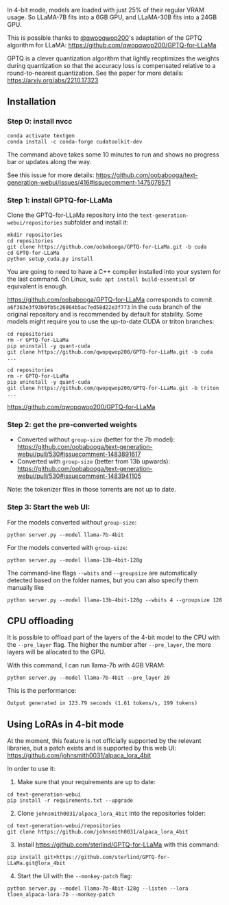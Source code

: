 In 4-bit mode, models are loaded with just 25% of their regular VRAM usage. So LLaMA-7B fits into a 6GB GPU, and LLaMA-30B fits into a 24GB GPU.

This is possible thanks to [@qwopqwop200](https://github.com/qwopqwop200/GPTQ-for-LLaMa)'s adaptation of the GPTQ algorithm for LLaMA: https://github.com/qwopqwop200/GPTQ-for-LLaMa

GPTQ is a clever quantization algorithm that lightly reoptimizes the weights during quantization so that the accuracy loss is compensated relative to a round-to-nearest quantization. See the paper for more details: https://arxiv.org/abs/2210.17323

## Installation

### Step 0: install nvcc

```
conda activate textgen
conda install -c conda-forge cudatoolkit-dev
```

The command above takes some 10 minutes to run and shows no progress bar or updates along the way.

See this issue for more details: https://github.com/oobabooga/text-generation-webui/issues/416#issuecomment-1475078571

### Step 1: install GPTQ-for-LLaMa

Clone the GPTQ-for-LLaMa repository into the `text-generation-webui/repositories` subfolder and install it:

```
mkdir repositories
cd repositories
git clone https://github.com/oobabooga/GPTQ-for-LLaMa.git -b cuda
cd GPTQ-for-LLaMa
python setup_cuda.py install
```

You are going to need to have a C++ compiler installed into your system for the last command. On Linux, `sudo apt install build-essential` or equivalent is enough.

https://github.com/oobabooga/GPTQ-for-LLaMa corresponds to commit `a6f363e3f93b9fb5c26064b5ac7ed58d22e3f773` in the `cuda` branch of the original repository and is recommended by default for stability. Some models might require you to use the up-to-date CUDA or triton branches:

```
cd repositories
rm -r GPTQ-for-LLaMa
pip uninstall -y quant-cuda
git clone https://github.com/qwopqwop200/GPTQ-for-LLaMa.git -b cuda
...
```

```
cd repositories
rm -r GPTQ-for-LLaMa
pip uninstall -y quant-cuda
git clone https://github.com/qwopqwop200/GPTQ-for-LLaMa.git -b triton
...
```


https://github.com/qwopqwop200/GPTQ-for-LLaMa

### Step 2: get the pre-converted weights

* Converted without `group-size` (better for the 7b model): https://github.com/oobabooga/text-generation-webui/pull/530#issuecomment-1483891617
* Converted with `group-size` (better from 13b upwards): https://github.com/oobabooga/text-generation-webui/pull/530#issuecomment-1483941105 

Note: the tokenizer files in those torrents are not up to date.

### Step 3: Start the web UI:

For the models converted without `group-size`:

```
python server.py --model llama-7b-4bit 
```

For the models converted with `group-size`:

```
python server.py --model llama-13b-4bit-128g 
```

The command-line flags `--wbits` and `--groupsize` are automatically detected based on the folder names, but you can also specify them manually like 

```
python server.py --model llama-13b-4bit-128g --wbits 4 --groupsize 128
```

## CPU offloading

It is possible to offload part of the layers of the 4-bit model to the CPU with the `--pre_layer` flag. The higher the number after `--pre_layer`, the more layers will be allocated to the GPU.

With this command, I can run llama-7b with 4GB VRAM:

```
python server.py --model llama-7b-4bit --pre_layer 20
```

This is the performance:

```
Output generated in 123.79 seconds (1.61 tokens/s, 199 tokens)
```

## Using LoRAs in 4-bit mode

At the moment, this feature is not officially supported by the relevant libraries, but a patch exists and is supported by this web UI: https://github.com/johnsmith0031/alpaca_lora_4bit

In order to use it:

1. Make sure that your requirements are up to date:

```
cd text-generation-webui
pip install -r requirements.txt --upgrade
```

2. Clone `johnsmith0031/alpaca_lora_4bit` into the repositories folder:

```
cd text-generation-webui/repositories
git clone https://github.com/johnsmith0031/alpaca_lora_4bit
```

3. Install https://github.com/sterlind/GPTQ-for-LLaMa with this command:

```
pip install git+https://github.com/sterlind/GPTQ-for-LLaMa.git@lora_4bit
```

4. Start the UI with the `--monkey-patch` flag:

```
python server.py --model llama-7b-4bit-128g --listen --lora tloen_alpaca-lora-7b --monkey-patch
```
